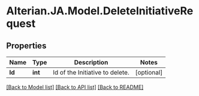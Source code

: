 # Alterian.JA.Model.DeleteInitiativeRequest

## Properties

Name | Type | Description | Notes
------------ | ------------- | ------------- | -------------
**Id** | **int** | Id of the Initiative to delete. | [optional] 

[[Back to Model list]](../README.md#documentation-for-models) [[Back to API list]](../README.md#documentation-for-api-endpoints) [[Back to README]](../README.md)

